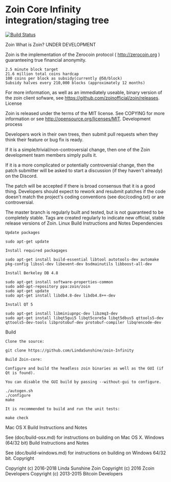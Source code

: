 Zoin Core Infinity integration/staging tree
=====================================

[![Build Status](https://travis-ci.org//LindaSunshine/ZOIN-INFINITY.svg?branch=master)](https://travis-ci.org/l/LindaSunshine/ZOIN-INFINITY)


Zoin
What is Zoin? UNDER DEVELOPMENT

Zoin is the implementation of the Zerocoin protocol ( http://zerocoin.org ) guaranteeing true financial anonymity.

    2.5 minute block target
    21.6 million total coins hardcap
    100 coins per block as subsidy(currently @50/block)
    Subsidy halves every 210,000 blocks (approximately 12 months)

For more information, as well as an immediately useable, binary version of the zoin client sofware, see https://github.com/zoinofficial/zoin/releases.
License

Zoin is released under the terms of the MIT license. See COPYING for more information or see http://opensource.org/licenses/MIT.
Development process

Developers work in their own trees, then submit pull requests when they think their feature or bug fix is ready.

If it is a simple/trivial/non-controversial change, then one of the Zoin development team members simply pulls it.

If it is a more complicated or potentially controversial change, then the patch submitter will be asked to start a discussion (if they haven't already) on the Discord.

The patch will be accepted if there is broad consensus that it is a good thing. Developers should expect to rework and resubmit patches if the code doesn't match the project's coding conventions (see doc/coding.txt) or are controversial.

The master branch is regularly built and tested, but is not guaranteed to be completely stable. Tags are created regularly to indicate new official, stable release versions of Zoin.
Linux Build Instructions and Notes
Dependencies

    Update packages

    sudo apt-get update

    Install required packagages

    sudo apt-get install build-essential libtool autotools-dev automake pkg-config libssl-dev libevent-dev bsdmainutils libboost-all-dev

    Install Berkeley DB 4.8

    sudo apt-get install software-properties-common
    sudo add-apt-repository ppa:zoin/zoin
    sudo apt-get update
    sudo apt-get install libdb4.8-dev libdb4.8++-dev

    Install QT 5

    sudo apt-get install libminiupnpc-dev libzmq3-dev
    sudo apt-get install libqt5gui5 libqt5core5a libqt5dbus5 qttools5-dev qttools5-dev-tools libprotobuf-dev protobuf-compiler libqrencode-dev

Build

    Clone the source:

    git clone https://github.com/LindaSunshine/zoin-Infinity

    Build Zoin-core:

    Configure and build the headless zoin binaries as well as the GUI (if Qt is found).

    You can disable the GUI build by passing --without-gui to configure.

    ./autogen.sh
    ./configure
    make

    It is recommended to build and run the unit tests:

    make check

Mac OS X Build Instructions and Notes

See (doc/build-osx.md) for instructions on building on Mac OS X.
Windows (64/32 bit) Build Instructions and Notes

See (doc/build-windows.md) for instructions on building on Windows 64/32 bit.
Copyright

Copyright (c) 2016-2018 Linda Sunshine Zoin Copyright (c) 2016 Zcoin Developers Copyright (c) 2013-2015 Bitcoin Developers
